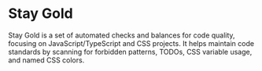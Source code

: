 # Stay Gold

Stay Gold is a set of automated checks and balances for code quality, focusing on JavaScript/TypeScript and CSS projects. It helps maintain code standards by scanning for forbidden patterns, TODOs, CSS variable usage, and named CSS colors.